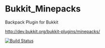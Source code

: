Bukkit_Minepacks
================

Backpack Plugin for Bukkit

http://dev.bukkit.org/bukkit-plugins/minepacks/


[![Build Status](https://travis-ci.org/GeorgH93/Bukkit_Minepacks.svg?branch=master)](https://travis-ci.org/GeorgH93/Bukkit_Minepacks)